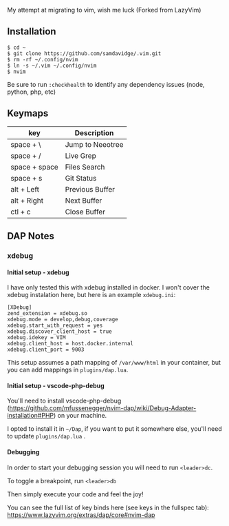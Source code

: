 My attempt at migrating to vim, wish me luck (Forked from LazyVim)

## Installation
```
$ cd ~
$ git clone https://github.com/samdavidge/.vim.git
$ rm -rf ~/.config/nvim
$ ln -s ~/.vim ~/.config/nvim
$ nvim
```

Be sure to run `:checkhealth` to identify any dependency issues (node, python, php, etc)

## Keymaps

| key             | Description                     |
|-----------------|---------------------------------|
| space + \       | Jump to Neeotree                |
| space + /       | Live Grep                       |
| space + space   | Files Search                    |
| space + s       | Git Status                      |
| alt + Left      | Previous Buffer                 |
| alt + Right     | Next Buffer                     |
| ctl + c         | Close Buffer                    |

## DAP Notes 

### xdebug

#### Initial setup - xdebug

I have only tested this with xdebug installed in docker. I won't cover the xdebug instalation here, but here is an example `xdebug.ini`:

```
[XDebug]
zend_extension = xdebug.so
xdebug.mode = develop,debug,coverage
xdebug.start_with_request = yes
xdebug.discover_client_host = true
xdebug.idekey = VIM
xdebug.client_host = host.docker.internal
xdebug.client_port = 9003
```

This setup assumes a path mapping of `/var/www/html` in your container, but you can add mappings in `plugins/dap.lua`.

#### Initial setup - vscode-php-debug

You'll need to install vscode-php-debug (https://github.com/mfussenegger/nvim-dap/wiki/Debug-Adapter-installation#PHP) on your machine.

I opted to install it in `~/Dap`, if you want to put it somewhere else, you'll need to update `plugins/dap.lua` .

#### Debugging

In order to start your debugging session you will need to run `<leader>dc`.

To toggle a breakpoint, run `<leader>db`

Then simply execute your code and feel the joy!

You can see the full list of key binds here (see keys in the fullspec tab): https://www.lazyvim.org/extras/dap/core#nvim-dap


